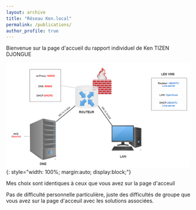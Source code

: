 ```yaml
---
layout: archive
title: "Réseau Ken.local"
permalink: /publications/
author_profile: true
---
```


Bienvenue sur la page d'accueil du rapport individuel de Ken TIZEN DJONGUE

![Topologie du Réseau](/images/ken.png){: style="width: 100%; margin:auto; display:block;"}


Mes choix sont identiques à ceux que vous avez sur la page d'acceuil

Pas de difficulté personnelle particulière, juste des difficultés de groupe que vous avez sur la page d'acceuil avec les solutions associées.